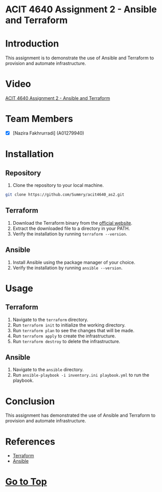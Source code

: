 # ACIT 4640 Assignment 2 - Ansible and Terraform

# Introduction

This assignment is to demonstrate the use of Ansible and Terraform to provision and automate infrastructure.

# Video

[ACIT 4640 Assignment 2 - Ansible and Terraform](https://youtu.be/)

# Team Members

- [x] [Nazira Fakhrurradi] (A01279940)

# Installation

## Repository

1. Clone the repository to your local machine.

```bash
git clone https://github.com/Summry/acit4640_as2.git
```

## Terraform

1. Download the Terraform binary from the [official website](https://www.terraform.io/downloads.html).
2. Extract the downloaded file to a directory in your PATH.
3. Verify the installation by running `terraform --version`.

## Ansible

1. Install Ansible using the package manager of your choice.
2. Verify the installation by running `ansible --version`.

# Usage

## Terraform

1. Navigate to the `terraform` directory.
2. Run `terraform init` to initialize the working directory.
3. Run `terraform plan` to see the changes that will be made.
4. Run `terraform apply` to create the infrastructure.
5. Run `terraform destroy` to delete the infrastructure.

## Ansible

1. Navigate to the `ansible` directory.
2. Run `ansible-playbook -i inventory.ini playbook.yml` to run the playbook.

# Conclusion

This assignment has demonstrated the use of Ansible and Terraform to provision and automate infrastructure.

# References

- [Terraform](https://developer.hashicorp.com/terraform/docs)
- [Ansible](https://docs.ansible.com/)

# [Go to Top](#acit-4640-assignment-2---ansible-and-terraform)
